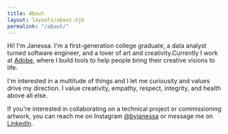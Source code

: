 ```yaml
---
title: About
layout: layouts/about.njk
permalink: "/about/"
---
```


Hi! I'm Janessa. I'm a first-generation college graduate, a data analyst turned software engineer, and a lover of art and creativity.Currently I work at <a href="https://www.adobe.com/corporate-responsibility/creativity-for-all.html" target="_blank">Adobe</a>, where I build tools to help people bring their creative visions to life.

I'm interested in a multitude of things and I let me curiousity and values drive my direction. I value creativity, empathy, respect, integrity, and health above all else.

If you're interested in collaborating on a technical project or commissioning artwork, you can reach me on Instagram <a href="https://instagram.com/byjanessa" target="_blank" rel="noopener">@byjanessa</a> or message me on <a href="https://linkedin.com/in/janessatran" target="_blank" rel="noopener">LinkedIn</a>.
